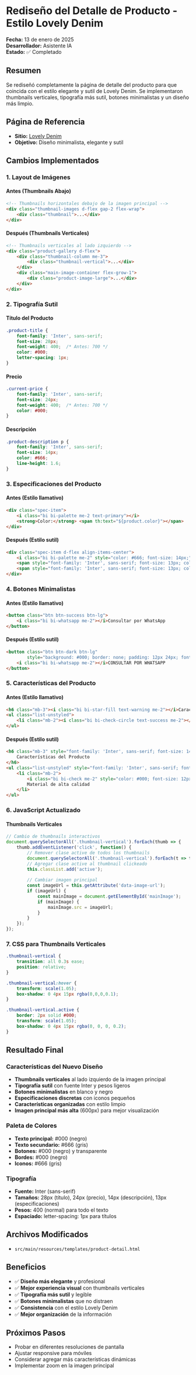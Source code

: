 # Rediseño del Detalle de Producto - Estilo Lovely Denim

**Fecha:** 13 de enero de 2025  
**Desarrollador:** Asistente IA  
**Estado:** ✅ Completado

## Resumen
Se rediseñó completamente la página de detalle del producto para que coincida con el estilo elegante y sutil de Lovely Denim. Se implementaron thumbnails verticales, tipografía más sutil, botones minimalistas y un diseño más limpio.

## Página de Referencia
- **Sitio:** [Lovely Denim](https://www.lovelydenim.com.ar/)
- **Objetivo:** Diseño minimalista, elegante y sutil

## Cambios Implementados

### 1. Layout de Imágenes

#### Antes (Thumbnails Abajo)
```html
<!-- Thumbnails horizontales debajo de la imagen principal -->
<div class="thumbnail-images d-flex gap-2 flex-wrap">
    <div class="thumbnail">...</div>
</div>
```

#### Después (Thumbnails Verticales)
```html
<!-- Thumbnails verticales al lado izquierdo -->
<div class="product-gallery d-flex">
    <div class="thumbnail-column me-3">
        <div class="thumbnail-vertical">...</div>
    </div>
    <div class="main-image-container flex-grow-1">
        <div class="product-image-large">...</div>
    </div>
</div>
```

### 2. Tipografía Sutil

#### Título del Producto
```css
.product-title {
    font-family: 'Inter', sans-serif;
    font-size: 28px;
    font-weight: 400;  /* Antes: 700 */
    color: #000;
    letter-spacing: 1px;
}
```

#### Precio
```css
.current-price {
    font-family: 'Inter', sans-serif;
    font-size: 24px;
    font-weight: 400;  /* Antes: 700 */
    color: #000;
}
```

#### Descripción
```css
.product-description p {
    font-family: 'Inter', sans-serif;
    font-size: 14px;
    color: #666;
    line-height: 1.6;
}
```

### 3. Especificaciones del Producto

#### Antes (Estilo llamativo)
```html
<div class="spec-item">
    <i class="bi bi-palette me-2 text-primary"></i>
    <strong>Color:</strong> <span th:text="${product.color}"></span>
</div>
```

#### Después (Estilo sutil)
```html
<div class="spec-item d-flex align-items-center">
    <i class="bi bi-palette me-2" style="color: #666; font-size: 14px;"></i>
    <span style="font-family: 'Inter', sans-serif; font-size: 13px; color: #666; font-weight: 400;">Color: </span>
    <span style="font-family: 'Inter', sans-serif; font-size: 13px; color: #000;" th:text="${product.color}"></span>
</div>
```

### 4. Botones Minimalistas

#### Antes (Estilo llamativo)
```html
<button class="btn btn-success btn-lg">
    <i class="bi bi-whatsapp me-2"></i>Consultar por WhatsApp
</button>
```

#### Después (Estilo sutil)
```html
<button class="btn btn-dark btn-lg" 
        style="background: #000; border: none; padding: 12px 24px; font-family: 'Inter', sans-serif; font-weight: 400; font-size: 14px; letter-spacing: 1px; border-radius: 0;">
    <i class="bi bi-whatsapp me-2"></i>CONSULTAR POR WHATSAPP
</button>
```

### 5. Características del Producto

#### Antes (Estilo llamativo)
```html
<h6 class="mb-3"><i class="bi bi-star-fill text-warning me-2"></i>Características del Producto</h6>
<ul class="list-unstyled">
    <li class="mb-2"><i class="bi bi-check-circle text-success me-2"></i>Material de alta calidad</li>
</ul>
```

#### Después (Estilo sutil)
```html
<h6 class="mb-3" style="font-family: 'Inter', sans-serif; font-size: 14px; font-weight: 400; color: #000; letter-spacing: 1px; text-transform: uppercase;">
    Características del Producto
</h6>
<ul class="list-unstyled" style="font-family: 'Inter', sans-serif; font-size: 13px; color: #666;">
    <li class="mb-2">
        <i class="bi bi-check me-2" style="color: #000; font-size: 12px;"></i>
        Material de alta calidad
    </li>
</ul>
```

### 6. JavaScript Actualizado

#### Thumbnails Verticales
```javascript
// Cambio de thumbnails interactivos
document.querySelectorAll('.thumbnail-vertical').forEach(thumb => {
    thumb.addEventListener('click', function() {
        // Remover clase active de todos los thumbnails
        document.querySelectorAll('.thumbnail-vertical').forEach(t => t.classList.remove('active'));
        // Agregar clase active al thumbnail clickeado
        this.classList.add('active');
        
        // Cambiar imagen principal
        const imageUrl = this.getAttribute('data-image-url');
        if (imageUrl) {
            const mainImage = document.getElementById('mainImage');
            if (mainImage) {
                mainImage.src = imageUrl;
            }
        }
    });
});
```

### 7. CSS para Thumbnails Verticales

```css
.thumbnail-vertical {
    transition: all 0.3s ease;
    position: relative;
}

.thumbnail-vertical:hover {
    transform: scale(1.05);
    box-shadow: 0 4px 15px rgba(0,0,0,0.1);
}

.thumbnail-vertical.active {
    border: 2px solid #000;
    transform: scale(1.05);
    box-shadow: 0 4px 15px rgba(0, 0, 0, 0.2);
}
```

## Resultado Final

### Características del Nuevo Diseño
- **Thumbnails verticales** al lado izquierdo de la imagen principal
- **Tipografía sutil** con fuente Inter y pesos ligeros
- **Botones minimalistas** en blanco y negro
- **Especificaciones discretas** con iconos pequeños
- **Características organizadas** con estilo limpio
- **Imagen principal más alta** (600px) para mejor visualización

### Paleta de Colores
- **Texto principal:** #000 (negro)
- **Texto secundario:** #666 (gris)
- **Botones:** #000 (negro) y transparente
- **Bordes:** #000 (negro)
- **Iconos:** #666 (gris)

### Tipografía
- **Fuente:** Inter (sans-serif)
- **Tamaños:** 28px (título), 24px (precio), 14px (descripción), 13px (especificaciones)
- **Pesos:** 400 (normal) para todo el texto
- **Espaciado:** letter-spacing: 1px para títulos

## Archivos Modificados
- `src/main/resources/templates/product-detail.html`

## Beneficios
- ✅ **Diseño más elegante** y profesional
- ✅ **Mejor experiencia visual** con thumbnails verticales
- ✅ **Tipografía más sutil** y legible
- ✅ **Botones minimalistas** que no distraen
- ✅ **Consistencia** con el estilo Lovely Denim
- ✅ **Mejor organización** de la información

## Próximos Pasos
- Probar en diferentes resoluciones de pantalla
- Ajustar responsive para móviles
- Considerar agregar más características dinámicas
- Implementar zoom en la imagen principal
